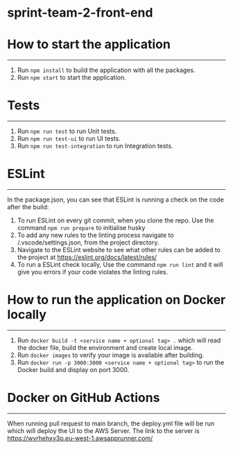 # sprint-team-2-front-end

# How to start the application
---

 1. Run `npm install` to build the application with all the packages.
 2. Run `npm start` to start the application.

# Tests
---

1. Run `npm run test` to run Unit tests.
2. Run `npm run test-ui` to run UI tests.
3. Run `npm run test-integration` to run Integration tests.

# ESLint
---

In the package.json, you can see that ESLint is running a check on the code after the build:

1. To run ESLint on every git commit, when you clone the repo. Use the command `npm run prepare` to initialise husky
2. To add any new rules to the linting process navigate to /.vscode/settings.json, from the project directory.
3. Navigate to the ESLint website to see what other rules can be added to the project at https://eslint.org/docs/latest/rules/
4. To run a ESLint check locally, Use the command `npm run lint` and it will give you errors if your code violates the linting rules.

# How to run the application on Docker locally
---

1. Run `docker build -t <service name + optional tag> .` which will read the docker file, build the environment and create local image.
2. Run `docker images` to verify your image is available after building.
3. Run `docker run -p 3000:3000 <service name + optional tag>` to run the Docker build and display on port 3000.

# Docker on GitHub Actions
---

When running pull request to main branch, the deploy.yml file will be run which will deploy the UI to the AWS Server.
The link to the server is https://wvrhehxy3p.eu-west-1.awsapprunner.com/